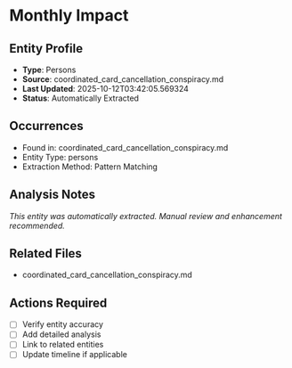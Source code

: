 # Monthly Impact

## Entity Profile
- **Type**: Persons
- **Source**: coordinated_card_cancellation_conspiracy.md
- **Last Updated**: 2025-10-12T03:42:05.569324
- **Status**: Automatically Extracted

## Occurrences
- Found in: coordinated_card_cancellation_conspiracy.md
- Entity Type: persons
- Extraction Method: Pattern Matching

## Analysis Notes
*This entity was automatically extracted. Manual review and enhancement recommended.*

## Related Files
- coordinated_card_cancellation_conspiracy.md

## Actions Required
- [ ] Verify entity accuracy
- [ ] Add detailed analysis
- [ ] Link to related entities
- [ ] Update timeline if applicable
